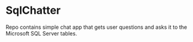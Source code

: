 # SqlChatter
Repo contains simple chat app that gets user questions and asks it to the Microsoft SQL Server tables.
